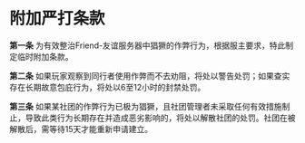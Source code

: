 # 附加严打条款

**第一条** 为有效整治Friend-友谊服务器中猖獗的作弊行为，根据服主要求，特此制定临时附加条款。

**第二条** 如果玩家观察到同行者使用作弊而不去劝阻，将处以警告处罚；如果查实存在长期故意包庇行为，将处以6至12小时的封禁处罚。

**第三条** 如果某社团的作弊行为已极为猖獗，且社团管理者未采取任何有效措施制止，导致此类行为长期存在并造成恶劣影响的，将处以解散社团的处罚。社团在被解散后，需等待15天才能重新申请建立。
